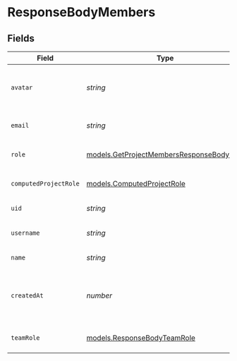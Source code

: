 # ResponseBodyMembers


## Fields

| Field                                                                                      | Type                                                                                       | Required                                                                                   | Description                                                                                | Example                                                                                    |
| ------------------------------------------------------------------------------------------ | ------------------------------------------------------------------------------------------ | ------------------------------------------------------------------------------------------ | ------------------------------------------------------------------------------------------ | ------------------------------------------------------------------------------------------ |
| `avatar`                                                                                   | *string*                                                                                   | :heavy_minus_sign:                                                                         | ID of the file for the Avatar of this member.                                              | 123a6c5209bc3778245d011443644c8d27dc2c50                                                   |
| `email`                                                                                    | *string*                                                                                   | :heavy_check_mark:                                                                         | The email of this member.                                                                  | jane.doe@example.com                                                                       |
| `role`                                                                                     | [models.GetProjectMembersResponseBodyRole](../models/getprojectmembersresponsebodyrole.md) | :heavy_check_mark:                                                                         | Role of this user in the project.                                                          | ADMIN                                                                                      |
| `computedProjectRole`                                                                      | [models.ComputedProjectRole](../models/computedprojectrole.md)                             | :heavy_check_mark:                                                                         | Role of this user in the project.                                                          | ADMIN                                                                                      |
| `uid`                                                                                      | *string*                                                                                   | :heavy_check_mark:                                                                         | The ID of this user.                                                                       | zTuNVUXEAvvnNN3IaqinkyMw                                                                   |
| `username`                                                                                 | *string*                                                                                   | :heavy_check_mark:                                                                         | The unique username of this user.                                                          | jane-doe                                                                                   |
| `name`                                                                                     | *string*                                                                                   | :heavy_minus_sign:                                                                         | The name of this user.                                                                     | Jane Doe                                                                                   |
| `createdAt`                                                                                | *number*                                                                                   | :heavy_check_mark:                                                                         | Timestamp in milliseconds when this member was added.                                      | 1588720733602                                                                              |
| `teamRole`                                                                                 | [models.ResponseBodyTeamRole](../models/responsebodyteamrole.md)                           | :heavy_check_mark:                                                                         | The role of this user in the team.                                                         | CONTRIBUTOR                                                                                |